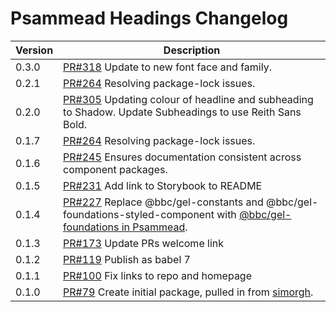 # Psammead Headings Changelog

| Version | Description |
|---------|-------------|
| 0.3.0   | [PR#318](https://github.com/BBC/psammead/pull/318) Update to new font face and family. |
| 0.2.1   | [PR#264](https://github.com/BBC/psammead/pull/319) Resolving package-lock issues. |
| 0.2.0   | [PR#305](https://github.com/BBC/psammead/pull/305) Updating colour of headline and subheading to Shadow. Update Subheadings to use Reith Sans Bold. |
| 0.1.7   | [PR#264](https://github.com/BBC/psammead/pull/264) Resolving package-lock issues. |
| 0.1.6   | [PR#245](https://github.com/BBC-News/psammead/pull/245) Ensures documentation consistent across component packages. |
| 0.1.5   | [PR#231](https://github.com/BBC-News/psammead/pull/231) Add link to Storybook to README |
| 0.1.4   | [PR#227](https://github.com/BBC-News/psammead/pull/227) Replace @bbc/gel-constants and @bbc/gel-foundations-styled-component with [@bbc/gel-foundations in Psammead](https://github.com/BBC-News/psammead/issues/226). |
| 0.1.3   | [PR#173](https://github.com/BBC-News/psammead/pull/173) Update PRs welcome link |
| 0.1.2   | [PR#119](https://github.com/BBC-News/psammead/pull/119) Publish as babel 7 |
| 0.1.1   | [PR#100](https://github.com/BBC-News/psammead/pull/100) Fix links to repo and homepage |
| 0.1.0   | [PR#79](https://github.com/BBC-News/psammead/pull/79) Create initial package, pulled in from [simorgh](https://github.com/BBC-News/simorgh). |
